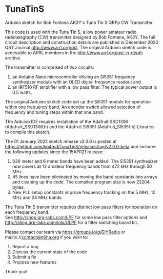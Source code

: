 # TunaTinS
Arduino sketch for Bob Fontana AK3Y's Tuna Tin S QRPp CW Transmitter 

This code is used with the Tuna Tin S, a low power amateur radio radiotelegraphy (CW) transmitter designed by Bob Fontana, AK3Y. 
The full circuit description and construction details are published in December 2020 QST Journal http://www.arrl.org/qst. 
The original Arduino sketch code is accessible to ARRL members in the http://www.arrl.org/qst-in-depth archive. 

The transmitter is comprised of two circuits: 
1. an Arduino Nano microcontroller driving an Si5351 frequency synthesizer module with an OLED digital frequency readout and
2. an IRF510 RF amplifier with a low pass filter.  The typical power output is 0.5 watts. 

The original Arduino sketch code set up the Si5351 module for operation within one frequency band. 
An encoder switch allowed selection of frequency and tuning steps within that one band. 

The Arduino IDE requires installation of the Adafruit SSD1306 (Adafruit_SSD1306.h) and the Adafruit Si5351 (Adafruit_SI5351.h) Libraries to compile this sketch. 

The 01 January 2022 sketch release v2.0.0 is posted at https://github.com/kp4md/TunaTinS/releases/tag/v2.0.0-beta and includes the following updates since the 15APR21 release:

1. 630 meter and 6 meter bands have been added. The Si5351 synthesizer now covers all 12 amateur frequency bands from 472 kHz through 50 MHz.
2. 45 lines have been eliminated by moving the band constants into arrays and cleaning up the code. The compiled program size is now 23204 bytes.
3. New PLL setup constants improve frequency tracking on the 5 MHz, 10 MHz and 24 MHz bands.

The Tuna Tin S transmitter requires distinct low pass filters for operation on each frequency band.  
See http://shop.qrp-labs.com/LPF for some low pass filter options and http://shop.qrp-labs.com/kits/ULPF for a filter switching board kit.

Please contact our team via https://groups.io/g/DIYRadio or mailto://contact@n6na.org if you wish to:
1. Report a bug
2. Discuss the current state of the code
3. Submit a fix
4. Propose new features

Thank you!
